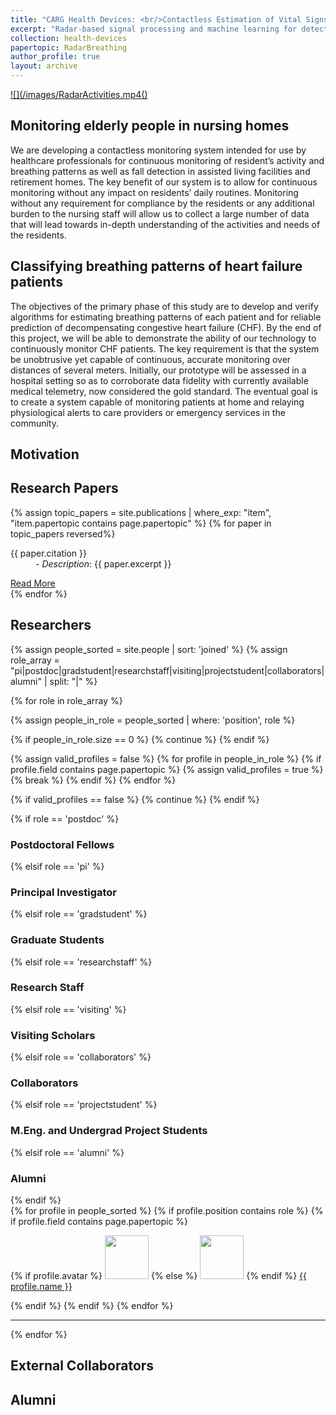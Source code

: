 ```yaml
---
title: "CARG Health Devices: <br/>Contactless Estimation of Vital Signs"
excerpt: "Radar-based signal processing and machine learning for detecting activities and falls and estimating vital signs. <br/><img src='/images/ElderlyContactless.png'>"
collection: health-devices
papertopic: RadarBreathing
author_profile: true
layout: archive
---
```


[![](/images/RadarActivities.mp4()](/images/RadarActivities.mp4)

## Monitoring elderly people in nursing homes

We are developing a contactless monitoring system intended for use by healthcare professionals for continuous monitoring of resident’s activity and breathing patterns as well as fall detection in assisted living facilities and retirement homes. The key benefit of our system is to allow for continuous monitoring without any impact on residents’ daily routines. Monitoring without any requirement for compliance by the residents or any additional burden to the nursing staff will allow us to collect a large number of data that will lead towards in-depth understanding of the activities and needs of the residents.

## Classifying breathing patterns of heart failure patients

The objectives of the primary phase of this study are to develop and verify algorithms for estimating breathing patterns of each patient and for reliable prediction of decompensating congestive heart failure (CHF). By the end of this project, we will be able to demonstrate the ability of our technology to continuously monitor CHF patients. The key requirement is that the system be unobtrusive yet capable of continuous, accurate monitoring over distances of several meters. Initially, our prototype will be assessed in a hospital setting so as to corroborate data fidelity with currently available medical telemetry, now considered the gold standard. The eventual goal is to create a system capable of monitoring patients at home and relaying physiological alerts to care providers or emergency services in the community.


<div class="content-container">
  <h2>Motivation</h2>

  <!-- Section: Papers -->
  <section id="publications">
    <h2>Research Papers</h2>
    <div class="paper-grid">
      {% assign topic_papers = site.publications | where_exp: "item", "item.papertopic contains page.papertopic" %}
      {% for paper in topic_papers reversed%}
        <div class="paper-card">
            <dl><dt>{{ paper.citation }}</dt>
            <dd>- <em>Description</em>: {{ paper.excerpt }}</dd> </dl>
            <a href="{{ paper.url }}" class="btn">Read More</a>
        </div>
      {% endfor %}
    </div>
  </section>
  <!-- Section: Researchers -->

  <h2>Researchers</h2>
  {% assign people_sorted = site.people | sort: 'joined' %}
  {% assign role_array = "pi|postdoc|gradstudent|researchstaff|visiting|projectstudent|collaborators|alumni" | split: "|" %}

  {% for role in role_array %}

  {% assign people_in_role = people_sorted | where: 'position', role %}

  <!-- Skip section if there's nobody -->
  {% if people_in_role.size == 0 %}
    {% continue %}
  {% endif %}

  <!-- Additional check to skip empty roles with no valid profiles -->
  {% assign valid_profiles = false %}
  {% for profile in people_in_role %}
  {% if profile.field contains page.papertopic %}
    {% assign valid_profiles = true %}
    {% break %}
  {% endif %}
  {% endfor %}

  {% if valid_profiles == false %}
  {% continue %}
  {% endif %}

  <div class="pos_header">
  {% if role == 'postdoc' %}
  <h3>Postdoctoral Fellows</h3>
   {% elsif role == 'pi' %}
  <h3>Principal Investigator</h3>
   {% elsif role == 'gradstudent' %}
  <h3>Graduate Students</h3>
   {% elsif role == 'researchstaff' %}
  <h3>Research Staff</h3>
   {% elsif role == 'visiting' %}
  <h3>Visiting Scholars</h3>
   {% elsif role == 'collaborators' %}
  <h3>Collaborators</h3>
  {% elsif role == 'projectstudent' %}
  <h3>M.Eng. and Undergrad Project Students</h3>
   {% elsif role == 'alumni' %}
  <h3>Alumni</h3>
  {% endif %}
  </div>


  <div class="content list people">
    {% for profile in people_sorted %}
      {% if profile.position contains role %}
       {% if profile.field contains page.papertopic %}
        <div class="list-item-people">
          <p class="list-post-title">
            {% if profile.avatar %}
              <a href="{{ site.baseurl }}{{ profile.url }}"><img class="profile-thumbnail" src="{{site.baseurl}}/images/people/{{profile.avatar}}" style="width: 70px;"></a>
            {% else %}
              <a href="{{ site.baseurl }}{{ profile.url }}"><img class="profile-thumbnail" src="http://evansheline.com/wp-content/uploads/2011/02/facebook-Storm-Trooper.jpg" style="width: 70px;"></a>
            {% endif %}
            <a class="name" href="{{ site.baseurl }}{{ profile.url }}">{{ profile.name }}</a>
          </p>
        </div>
        {% endif %}
      {% endif %}
    {% endfor %}
  </div>
  <hr>
  {% endfor %}
  <h2>External Collaborators</h2>
  <h2>Alumni</h2>

